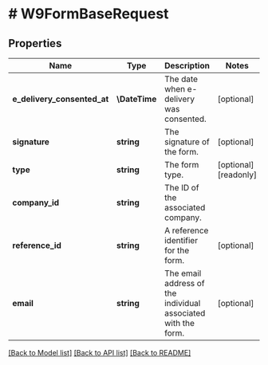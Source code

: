# # W9FormBaseRequest

## Properties

Name | Type | Description | Notes
------------ | ------------- | ------------- | -------------
**e_delivery_consented_at** | **\DateTime** | The date when e-delivery was consented. | [optional]
**signature** | **string** | The signature of the form. | [optional]
**type** | **string** | The form type. | [optional] [readonly]
**company_id** | **string** | The ID of the associated company. |
**reference_id** | **string** | A reference identifier for the form. | [optional]
**email** | **string** | The email address of the individual associated with the form. | [optional]

[[Back to Model list]](../../../README.md#models) [[Back to API list]](../../../README.md#endpoints) [[Back to README]](../../../README.md)
